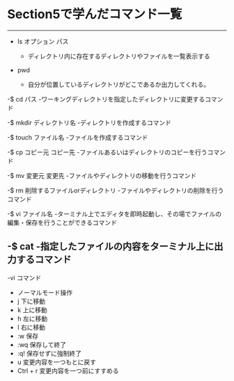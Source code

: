 # Section5で学んだコマンド一覧 
------------------------------------------

- ls オプション パス
	- ディレクトリ内に存在するディレクトリやファイルを一覧表示する

- pwd
 	- 自分が位置しているディレクトリがどこであるか出力してくれる。

-$ cd パス
	-ワーキングディレクトリを指定したディレクトリに変更するコマンド

-$ mkdir ディレクトリ名
	-ディレクトリを作成するコマンド

-$ touch ファイル名
	-ファイルを作成するコマンド

-$ cp コピー元 コピー先
 	-ファイルあるいはディレクトリのコピーを行うコマンド

-$ mv 変更元 変更先
 	-ファイルやディレクトリの移動を行うコマンド

-$ rm 削除するファイルorディレクトリ
 	-ファイルやディレクトリの削除を行うコマンド

-$ vi ファイル名
 	-ターミナル上でエディタを即時起動し、その場でファイルの編集・保存を行うことができるコマンド

-$ cat 
 	-指定したファイルの内容をターミナル上に出力するコマンド
-------------------------------------------------------------------
-vi コマンド

- ノーマルモード操作
 - j 下に移動
 - k 上に移動
 - h 左に移動
 - l 右に移動
 - :w 保存
 - :wq 保存して終了
 - :q! 保存せずに強制終了
 - u 変更内容を一つもとに戻す
 - Ctrl + r 変更内容を一つ前にすすめる
